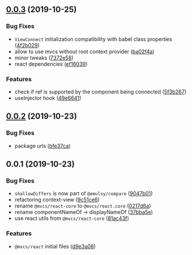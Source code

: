 ## [0.0.3](https://github.com/gavar/mvcs/compare/v/react/0.0.2...v/react/0.0.3) (2019-10-25)


### Bug Fixes

* `ViewConnect` initialization compatibility with babel class properties ([4f2b029](https://github.com/gavar/mvcs/commit/4f2b029))
* allow to use mvcs without root context provider ([ba02f4a](https://github.com/gavar/mvcs/commit/ba02f4a))
* minor tweaks ([7372e58](https://github.com/gavar/mvcs/commit/7372e58))
* react dependencies ([ef16039](https://github.com/gavar/mvcs/commit/ef16039))


### Features

* check if ref is supported by the component being connected ([5f3b267](https://github.com/gavar/mvcs/commit/5f3b267))
* useInjector hook ([49e6641](https://github.com/gavar/mvcs/commit/49e6641))

## [0.0.2](https://github.com/gavar/mvcs/compare/v/react/0.0.1...v/react/0.0.2) (2019-10-23)


### Bug Fixes

* package urls ([bfe37ca](https://github.com/gavar/mvcs/commit/bfe37ca))

## 0.0.1 (2019-10-23)


### Bug Fixes

* `shallowDiffers` is now part of `@emulsy/compare` ([9047b01](https://github.com/gavar/mvcs/commit/9047b01))
* refactoring context-view ([9c51ce6](https://github.com/gavar/mvcs/commit/9c51ce6))
* rename `@mvcs/react-core` to `@mvcs/react.core` ([0217d6a](https://github.com/gavar/mvcs/commit/0217d6a))
* rename componentNameOf -> displayNameOf ([37bba5e](https://github.com/gavar/mvcs/commit/37bba5e))
* use react utils from `@mvcs/react-core` ([81ac43f](https://github.com/gavar/mvcs/commit/81ac43f))


### Features

* `@mvcs/react` initial files ([d9e3a08](https://github.com/gavar/mvcs/commit/d9e3a08))
